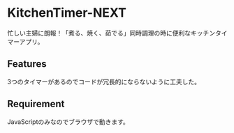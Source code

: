 # KitchenTimer-NEXT
忙しい主婦に朗報！「煮る、焼く、茹でる」同時調理の時に便利なキッチンタイマーアプリ。

## Features
3つのタイマーがあるのでコードが冗長的にならないように工夫した。

## Requirement
JavaScriptのみなのでブラウザで動きます。
